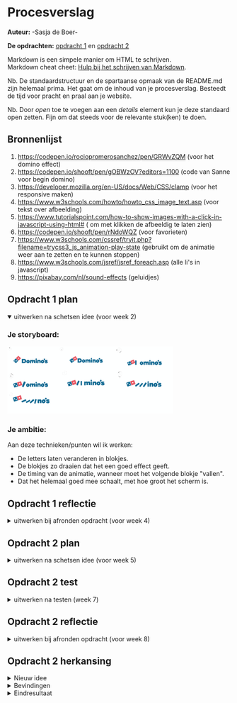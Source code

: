 # Procesverslag
**Auteur:** -Sasja de Boer-

**De opdrachten:** [opdracht 1](opdracht1/index.html) en [opdracht 2](opdracht2/index.html)


Markdown is een simpele manier om HTML te schrijven.  
Markdown cheat cheet: [Hulp bij het schrijven van Markdown](https://github.com/adam-p/markdown-here/wiki/Markdown-Cheatsheet).

Nb. De standaardstructuur en de spartaanse opmaak van de README.md zijn helemaal prima. Het gaat om de inhoud van je procesverslag. Besteedt de tijd voor pracht en praal aan je website.

Nb. Door *open* toe te voegen aan een *details* element kun je deze standaard open zetten. Fijn om dat steeds voor de relevante stuk(ken) te doen.



## Bronnenlijst
  1. https://codepen.io/rociopromerosanchez/pen/GRWvZQM (voor het domino effect)
  2. https://codepen.io/shooft/pen/gOBWzOV?editors=1100 (code van Sanne voor begin domino)
  3. https://developer.mozilla.org/en-US/docs/Web/CSS/clamp (voor het responsive maken)
  4. https://www.w3schools.com/howto/howto_css_image_text.asp (voor tekst over afbeelding)
  5. https://www.tutorialspoint.com/how-to-show-images-with-a-click-in-javascript-using-html# ( om met klikken de afbeeldig te laten zien)
  6. https://codepen.io/shooft/pen/rNdoWQZ (voor favorieten)
  7. https://www.w3schools.com/cssref/tryit.php?filename=trycss3_js_animation-play-state (gebruikt om de animatie weer aan te zetten en te kunnen stoppen)
  8. https://www.w3schools.com/jsref/jsref_foreach.asp (alle li's in javascript)
  9. https://pixabay.com/nl/sound-effects (geluidjes)
  



## Opdracht 1 plan

<details open>
  <summary>uitwerken na schetsen idee (voor week 2)</summary>


  ### Je storyboard:
  <img src="readme-images/storyboard.svg" width="375px" alt="storyboard voor opdracht 1">


  ### Je ambitie: 
  Aan deze technieken/punten wil ik werken:
  - De letters laten veranderen in blokjes.
  - De blokjes zo draaien dat het een goed effect geeft.
  - De timing van de animatie, wanneer moet het volgende blokje "vallen".
  - Dat het helemaal goed mee schaalt, met hoe groot het scherm is.
 
</details>



## Opdracht 1 reflectie

<details>
  <summary>uitwerken bij afronden opdracht (voor week 4)</summary>


  ### Je uitkomst - karakteristiek screenshot(s):
  <img src="readme-images/resultaat.svg" width="375px" alt="uitomst opdracht 1">
  <img src="readme-images/resultaat-plat.svg" width="375px" alt="uitkomst opdracht 1">


  ### Dit ging goed/Heb ik geleerd: 
  Korte omschrijving met plaatje(s)
  - Ik heb geleerd hoe je uberhaupt een animatie moet maken. Ik snapte er vrij weinig van en ik heb veel moeten opzoeken en uitzoeken, allereerst om te begrijpen hoe alles werkt. Uiteindelijk snap ik het nu wel wat beter.
  - Wat ik ook heb geleerd is om het logo met before neer te zetten. Ik had eerst geen idee hoe ik dat logo daar ging krijgen, maar met before en background image is het uiteindelijk gelukt. Ook had ik nog nooit met gradient gewerkt, maar dit werkt goed voor mijn logo.

  <img src="readme-images/code-logo.svg" width="375px" alt="top">


  ### Dit was lastig/Is niet gelukt:
  Korte omschrijving met plaatje(s)
  - Het responsive maken, was eerst even last. Dit kwam omdat ik geen idee had hoe dit moest en dan wordt het ook lastig waar je op moet zoeken. Uiteindelijk herkende ik weer van de les hoe dit moest en toen kon ik beter zoeken en was het uiteindelijk helemaal niet zo lastig. Ik heb nu alleen dat het schaalt als je de breedte veranderd, maar zou dit eigenlijk ook wilen met de hoogte.


  <img src="readme-images/code-schalen.svg" width="375px" alt="bummer">
</details>



## Opdracht 2 plan

<details>
  <summary>uitwerken na schetsen idee (voor week 5)</summary>


  ### Je ontwerp:
  <img src="readme-images/wireflow.svg" width="375px" alt="ontwerp opdracht 2">


  ### Je ambitie: 
  Aan deze technieken/punten wil ik werken:
  - Dat de animatie start met een klik.
  - Dat de balletjes precies goed rollen en optijd stoppen en dan vallen.
  - Hoe je iets op een goede manier kan opslaan.
  - Hoe je een mop "random" kan kiezen en ook elke keer/dag een andere.
</details>



## Opdracht 2 test

<details>
  <summary>uitwerken na testen (week 7)</summary>
  <img src="readme-images/feedback3.png" width="375px" alt="feedback">
  <img src="readme-images/feedback4.png" width="375px" alt="feedback">

  Neem minimaal 5 bevindingen op:

  ### Bevinding 1:
  Wanneer je een meerdere moppen toevoegd aan het lijstje, dan wordt het een hele lange lijst die buiten beeld gaat.

  #### oplossing:
  Ik heb in de css een max-height gegeven aan de section van favorites en daarna overflow: auto, die zorgt ervoor dat je kan scrollen wanneer de content niet mee erin past.


  ### Bevinding 2:
  Geluid is toegevoegd wanneer je een mop plaats in het favorietenlijstje, deze is niet te horen op github wel op safari.

  #### oplossing:
  Ik heb Eva een berichtje gestuurd, met de vraag of zij mij wilt helpen. Ik had bij het path in de javascript een ./ ervoor moeten zetten, want toen ik dat deed toen werkte het geluid wel.


  ### Bevinding 3:
  De moppen kunnen nog niet verwijderd worden, alleen maar toegevoegd.

  #### oplossing:
  Ik heb uiteindelijk in de code een aanpassing gedaan. Wanneer je op een mop klikt wordt de functie removeFromFavorites uitgevoerd en dan wordt de mop verwijderd met een kleine fade-out animatie.
  

  ### Bevinding 4:
  Er is nog geen animaties, deze moet nog worden toegevoegd aan de site.

  #### oplossing:
  De animatie heb ik toegevoegd bij het verwijderen van een mop. In de css heb ik een korte animatie gemaakt die getoond wordt wanneer je op de mop klikt in het favorietenlijstje.


  ### Bevinding 5:
  Een mop kan je heel vaak toevoegen aan het lijstje.

  #### oplossing:
  Dit heb ik uiteindelijk opgelost door de functioon isInFavorites toe te voegen, die controleert of de mop al in het lijstje staat. Ook in de function drop staat bij de onderdaan dat de mop wordt toegevoegd als die nog niet in het favorietenlijstje staat.
</details>



## Opdracht 2 reflectie

<details>
  <summary>uitwerken bij afronden opdracht (voor week 8)</summary>

  ### Je uitkomst - karakteristiek screenshot(s):
  <img src="readme-images/eind1.png" width="375px" alt="uitkomst opdracht 2">
  <img src="readme-images/eind2.png" width="375px" alt="uitkomst opdracht 2">


  ### Dit ging goed/Heb ik geleerd: 
  - Ik heb tijdens deze opdracht veel geleerd. Allereerst hoe je een API kan ophalen en kan gebruiken. 
  - Ook het drag and drop had ik nog nooit gedaan en na wat puzzelen was dat ook helemaal gelukt.
  - Door de vorige opdracht, wist ik dat ik met clamp ervoor kon zorgen dat alles goed mee schaalt.
  - Wat ik ook heb geleerd is hoe je met een toets een iets kan uitvoeren.

  <img src="readme-images/code-toetsenbord.png" width="375px" alt="top">


  ### Dit was lastig/Is niet gelukt:
  Wat ik lastig vond was om alle verschillende dingen goed op elkaar aan te laten sluiten, ik heb hierbij hulp gevraagd zodat het goed op elkaar aansluit. Het verwijderen van een mop die in de favorietenlijst stond, vond ik ook lastig. Dit kwam vooral omdat ik geen idee had hoe die zou kunnen, uiteindelijk is het gelukt en daar ben ik erg blij mee. Uiteindelijk is het voor het grootste gedeelte gelukt. In mijn ontwerp had ik eerst iets getekent met een balletje, helaas is dat er niet meer van gekomen doordat ik daar geen tijd meer voor had.

  <img src="readme-images/code-verwijderen.png" width="375px" alt="bummer">

</details>

## Opdracht 2 herkansing
<details>
  <summary> Nieuw idee</summary>

  ### Nieuw idee:
  Voor de herkansing wilde ik gaan voor wel nog dezelfde opdracht, maar wel met een andere uitstraling. Ik heb mijn inspiratie gehaald uit een slotmachine. Mijn idee is dus dat als je op de start button klikt dat de moppen dan voorbij rollen en wanneer je op stop drukt dan zie je een mop. Ook kan je de mop opslaan/favoriet maken door op de button te klikken, je ziet dan bij het hartje het aantal veranderen.
</details>

<details>
  <summary> Bevindingen</summary>

  ### Bevinding 1:
  Om de moppen te laten rollen heb ik heel wat gezocht op het internet, maar ik kon niet echt iets vinden wat ik snapte en wat mij kon helpen. Ik heb daarom de hulp van Eva ingeschakeld en zij heeft voor mij een Codepen gemaakt met hoe het kan rollen. Hierbij gaf zij wel aan dat het makkelijker was om het met li's te doen, dus helaas is er geen API maar zijn het li's geworden.

  ### Bevinding 2:
  Het rollen van de li's bleef aanstaan, dus eerst heb ik daar een pauze op gezet in de css. Maar toen moest het ook weer aan en uit gaan met de knoppen. Ook dit was een heel gedoe, want voorbeelden gaven vaak alleen aan of alleen uit. Uiteindelijk heb ik een goed voorbeeld gevonden, waarbij de animatie aan en uit ging. Alleen was toen maar 1 li te zien. Ik ben toen verder gaan zoeken en had toen gevonden hoe je dit voor alle li's kan laten gelden (bron 8).

  ### Bevinding 3:
  Ik had zelf de slotmachine getekend en de lampjes ook die je te zien krijgt, alleen het was nog wel even wat werk om dit op elkaar te krijgen. Ook met de tekst om die op de afbeelding te krijgen en ook dat het op de juiste plek bleef zitten als het scherm groter werd. Ik heb uiteindelijk gebruik gemaakt van percentages bij top en left en dan transform:translate, nu blijft de afbeelding en de tekst op de onderste afbeelding op zijn plek zitten (bron 4).

</details>

<details>
<summary> Eindresultaat </summary>
### Je uitkomst - karakteristiek screenshot(s):
  <img src="readme-images/eindher1.png" width="375px" alt="uitomst opdracht 1">
  <img src="readme-images/eindher2.png" width="375px" alt="uitkomst opdracht 2">


  ### Dit ging goed/Heb ik geleerd: 
  Ook deze keer heb ik weer veel geleerd. Ik heb allereerst geleerd hoe je tekst over het plaatje krijgt. Wat ik ook heb geleerd is hoe je de afbeelding eerst niet zichtbaar hebt en daarna wel, met de button. Ook met de animatie afspelen, ik heb hiervoor veel verschillende dingen geprobeerd. Ook het animeren van de moppen was erg leerzaam, ik had een voorbeeld van Eva gekregen en dat heb ik gebruikt om mijn moppen zo te laten 'rollen'.

  ### Dit was lastig/Is niet gelukt:
  Ik wilde voor de herksing de library proberen van drag and drop, helaas is dit mij weer niet gelukt. Ik heb wel een andere manier gevonden, door het hartje, om het op te slaan. Ook had ik nog gewild dat het hartje op zijn plaats bleef staan als het scherm groter werd, dus rechts onder de h1. Wat ik ook graag nog had gewild is dat wanneer je op stop klikt, dat dan precies een mop te zien is, als je nu klikt kan het zijn dat je maar de helft ziet van de mop.

</details>

